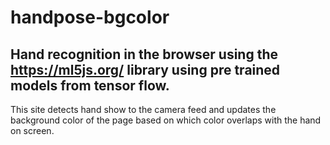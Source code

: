 # handpose-bgcolor

## Hand recognition in the browser using the https://ml5js.org/ library using pre trained models from tensor flow. 
This site detects hand show to the camera feed and updates the background color of the page based on which color overlaps with the hand on screen.
